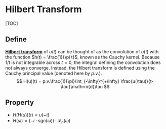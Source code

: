 # Hilbert Transform

[TOC]

## Define

[**Hilbert transform**](./Function.md) of $u(t)$ can be thought of as the convolution of $u(t)$ with the function $h(t) = \frac{1}{\pi t}$, known as the Cauchy kernel. Because $1/t$ is not integrable across $t = 0$, the integral defining the convolution does not always converge. Instead, the Hilbert transform is defined using the Cauchy principal value (denoted here by $p.v.$).
$$
H(u)(t) = p.v.\frac{1}{\pi}\int_{-\infty}^{+\infty} \frac{u(\tau)}{t-\tau}\mathrm{d}\tau
$$

## Property

- $H(H(u))(t) = u(-t)$
- $H(\omega) = (-i \cdot \text{sgn}(\omega))\cdot \mathcal F_h(\omega)$